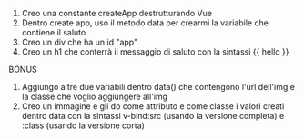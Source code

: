 1. Creo una constante createApp destrutturando Vue
2. Dentro create app, uso il metodo data per crearmi la variabile che contiene il saluto
3. Creo un div che ha un id "app"
4. Creo un h1 che conterrà il messaggio di saluto con la sintassi {{ hello }}

BONUS
1. Aggiungo altre due variabili dentro data() che contengono l'url dell'img e la classe che voglio aggiungere all'img
2. Creo un immagine e gli do come attributo e come classe i valori creati dentro data con la sintassi v-bind:src (usando la versione completa) e :class (usando la versione corta)